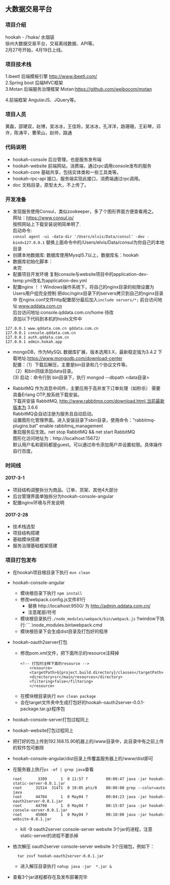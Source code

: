 ## 大数据交易平台
### 项目介绍
  hookah - /ˈhʊkə/ 水烟袋 <br>
  徐州大数据交易平台，交易离线数据、API等。<br>
  2月27号开始，4月19日上线。<br>
### 项目技术栈
1.ibeetl 后端模板引擎
 http://www.ibeetl.com/ 
 <br>
2.Spring boot 后端MVC框架
 <br>
3.Motan 后端服务治理框架
  Motan:https://github.com/weibocom/motan
  <br>
  
4.前端框架
  AngularJS、JQuery等。
### 项目人员
  黄磊，邵建双，赵博，吴冰冰，王佳玲，吴冰冰，孔洋洋，路珊珊，王彩琴，邓许，陈涛平，曹荣山，赵帅，路通
### 代码说明
 * hookah-console 后台管理，也是服务发布端
 * hookah-website 前端网站，消费端，通过rpc调用console发布的服务
 * hookah-core 基础共享，包括实体类和一些工具类等。
 * hookah-rpc-api 接口，服务端实现此接口，消费端通过rpc调用。
 * doc 文档目录，原型太大，不上传了。
 
### 开发准备
 * 发现服务使用Consul，类似zookeeper，多了个图形界面方便查看用之。<br>
 网址：https://www.consul.io/<br>
 按照网站上下载安装说明简单明了.<br>
 启动命令:<br>
 ```consul agent -ui -data-dir '/Users/elvis/Data/consul' -dev -bind=127.0.0.1```
 替换上面命令中的/Users/elvis/Data/consul为你自己的本地目录<br>
 * 创建本地数据库:
  数据库使用Mysql5.7以上，数据库名：hookah<br>
 * 数据库初始化脚本：<br>
  未完<br>
 * 配置项目开发环境
   复制console与website项目中的application-dev-temp.yml改名为application-dev.yml
 * 配置nginx
  ！！Windows操作系统下，将自己的nginx目录的权限设置为 Users用户组完全控制
  把doc/nginx目录下的servers拷贝到自己的nginx目录中
  在nginx.conf文件http配置部分最后加入```include servers/*;```
  前台访问地址:www.qddata.com.cn <br>
  后台访问地址:console.qddata.com.cn/home  待改 <br>
  添加以下代码到本机的hosts文件中
  ```$xslt
  127.0.0.1 www.qddata.com.cn qddata.com.cn
  127.0.0.1 console.qddata.com.cn
  127.0.0.1 auth.qddata.com.cn
  127.0.0.1 admin.hokah.app
```

  * mongoDB，作为MySQL 数据库扩展，版本选用3.X，最新稳定版为3.4.2
    下载地址:https://www.mongodb.com/download-center<br>
    配置：（1）下载后解压，主要是bin目录和几个协议文件等。<br>
          （2）和bin同级添加data目录。<br>
           (3) 启动：命令行到 bin目录下，执行 mongod --dbpath <data目录><br>

  * RabbitMQ 作为消息中间件，主要应用于高并发下订单处理（如秒杀）
    需要 具备Erlang  OTP,按系统下载安装。<br>
    下载并安装 RabbitMQ,  http://www.rabbitmq.com/download.html,当前最新版本为 3.6.6<br>
    RabbitMQ会自动注册为服务且自动启动。<br>
    设置图形化管理界面。进入安装目录下sbin目录，使用命令："rabbitmq-plugins.bat" enable rabbitmq_management<br>
    重启服务后生效。net stop RabbitMQ && net start RabbitMQ<br>
    图形化访问地址为：http://localhost:15672/<br>
    默认用户名和密码都是guest。可以通过命令添加用户并设置权限。具体操作自行百度。<br>

### 时间线

#### 2017-3-1
 * 项目结构调整拆分为商品、订单、货架、其他4大部分
 * 后台管理界面单独拆分为hookah-console-angular
 * 配置nginx环境与开发说明

#### 2017-2-28
* 技术栈选型
* 项目结构搭建
* 基础模块搭建
* 服务治理基础框架搭建


### 项目打包发布
* 在hookah项目根目录下执行 ``` mvn clean ```
* hookah-console-angular
  * 模块根目录下执行 ```npm install```
  * 修改webpack.config.js文件81行
    * 替换 http://localhost:9500/ 为 http://admin.qddata.com.cn/
    * 注意尾部/符号
  * 模块根目录执行``` ./node_modules/webpack/bin/webpack.js ```
     !!window下执行:```.\node_modules\.bin\webpack.cmd
  * 模块根目录下会生成dist目录及打包好的程序
* hookah-oauth2server打包
  * 修改pom.xml文件，把下面所示的resource注释掉
    ```
    <!-- 打包时注释下面的resource -->
        <resource>
        <targetPath>${project.build.directory}/classes</targetPath>
        <directory>src/main/resources</directory>
        <filtering>false</filtering>
        </resource>
     ```
  * 在模块根目录执行 ```mvn clean package```
  * 会在target文件夹中生成打包好的hookah-oauth2server-0.0.1-package.tar.gz程序包
* hookah-console-server打包过程同上
* hookah-website打包过程同上
* 把打好的包上传到192.168.15.90机器上的/www目录中，此目录中有之前上传的软件包可删除
* hookah-console-angular/dist目录上传覆盖服务器上的/www/dist即可
* 在服务器上执行```ps -ef | grep java```查看
  ```aidl
  root       3399      1  0 11:57 ?        00:00:47 java -jar hookah-static-server-0.0.1.jar
  root      31514  31471  0 19:05 pts/0    00:00:00 grep --color=auto java
  root      44704      1  0 May04 ?        00:04:23 java -jar hookah-oauth2server-0.0.1.jar
  root      44798      1  0 May04 ?        00:15:07 java -jar hookah-console-server-0.0.1.jar
  root      45060      1  0 May04 ?        00:10:00 java -jar hookah-website-0.0.1.jar
  ```
  * kill -9 oauth2server console-server website 3个jar的进程，注意static-server的进程不要杀掉
* 依次解压 oauth2server console-server website 3个压缩包，例如下：
  ```aidl
    tar zxvf hookah-oauth2server-0.0.1.jar
  ```
  * 进入解压目录执行 ```nohup java -jar  *.jar &```

* 查看3个jar进程都存在及发布部署完毕
    